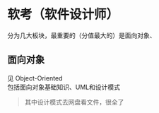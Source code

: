 # 软考（软件设计师）
分为几大板块，最重要的（分值最大的）是面向对象、

## 面向对象
见 Object-Oriented<br>
包括面向对象基础知识、UML和设计模式<br>
>其中设计模式去网盘看文件，很全了


